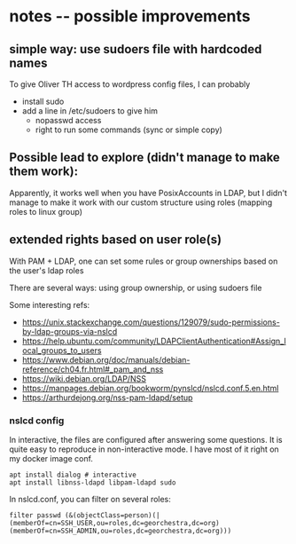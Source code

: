 # notes -- possible improvements

## simple way: use sudoers file with hardcoded names
To give Oliver TH access to wordpress config files, I can probably
- install sudo
- add a line in /etc/sudoers to give him
  - nopasswd access
  - right to run some commands (sync or simple copy)

## Possible lead to explore (didn't manage to make them work):
Apparently, it works well when you have PosixAccounts in LDAP, but I didn't manage to make it work with our custom structure using roles (mapping roles to linux group)

## extended rights based on user role(s)

With PAM + LDAP, one can set some rules or group ownerships based on the user's ldap roles

There are several ways: using group ownership, or using sudoers file

Some interesting refs:
- https://unix.stackexchange.com/questions/129079/sudo-permissions-by-ldap-groups-via-nslcd
- https://help.ubuntu.com/community/LDAPClientAuthentication#Assign_local_groups_to_users
- https://www.debian.org/doc/manuals/debian-reference/ch04.fr.html#_pam_and_nss
- https://wiki.debian.org/LDAP/NSS
- https://manpages.debian.org/bookworm/pynslcd/nslcd.conf.5.en.html
- https://arthurdejong.org/nss-pam-ldapd/setup


### nslcd config

In interactive, the files are configured after answering some questions. It is quite easy to reproduce in non-interactive mode. I have most of it right on my docker image conf.
```
apt install dialog # interactive
apt install libnss-ldapd libpam-ldapd sudo
```

In nslcd.conf, you can filter on several roles:
```
filter passwd (&(objectClass=person)(|(memberOf=cn=SSH_USER,ou=roles,dc=georchestra,dc=org)(memberOf=cn=SSH_ADMIN,ou=roles,dc=georchestra,dc=org)))
```

